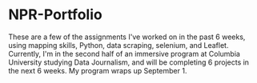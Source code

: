 # NPR-Portfolio

These are a few of the assignments I've worked on in the past 6 weeks, using mapping skills, Python, data scraping, selenium, and Leaflet. Currently, I'm in the second half of an immersive program at Columbia University studying Data Journalism, and will be completing 6 projects in the next 6 weeks. My program wraps up September 1. 
